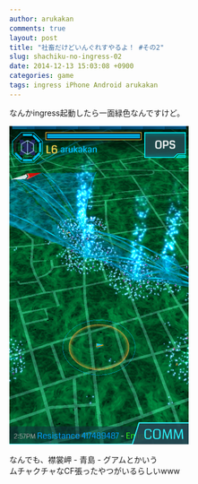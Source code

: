 ```yaml
---
author: arukakan
comments: true
layout: post
title: "社畜だけどいんぐれすやるよ！ #その2"
slug: shachiku-no-ingress-02
date: 2014-12-13 15:03:08 +0900
categories: game
tags: ingress iPhone Android arukakan
---
```


<!-- ここまでテンプレ -->

<!-- more -->

なんかingress起動したら一面緑色なんですけど。  

<img src="/img/12/13/ingress.png" width="320px" height="568px" alt="ingress" title="ingress" />

なんでも、襟裳岬 - 青島 - グアムとかいう  
ムチャクチャなCF張ったやつがいるらしいwww 

